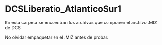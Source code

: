 # DCSLiberatio_AtlanticoSur1
En esta carpeta se encuentran los archivos que componen el archivo .MIZ de DCS

No olvidar empaquetar en el .MIZ antes de probar.
